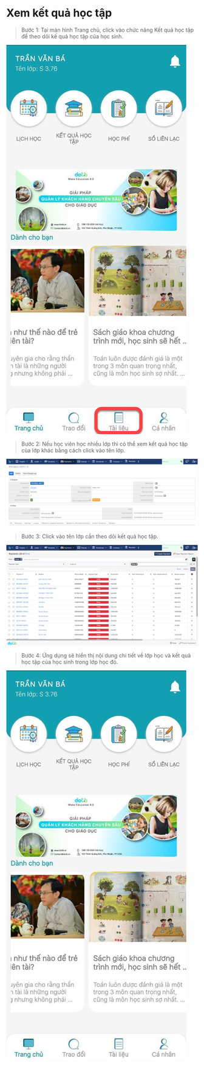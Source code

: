 # Xem kết quả học tập



> Bước 1: Tại màn hình Trang chủ, click vào chức năng Kết quả học tập để theo dõi kế quả học tập của học sinh.

![](../.gitbook/assets/image%20%2843%29.png)

> Bước 2: Nếu học viên học nhiều lớp thì có thể xem kết quả học tập của lớp khác bằng cách click vào tên lớp.

![](../.gitbook/assets/image%20%2866%29.png)

> Bước 3: Click vào tên lớp cần theo dõi kết quả học tập.

![](../.gitbook/assets/image%20%2865%29.png)

> Bước 4: Ứng dụng sẽ hiển thị nội dung chi tiết về lớp học và kết quả học tập của học sinh trong lớp học đó.

![](../.gitbook/assets/image%20%2831%29.png)

